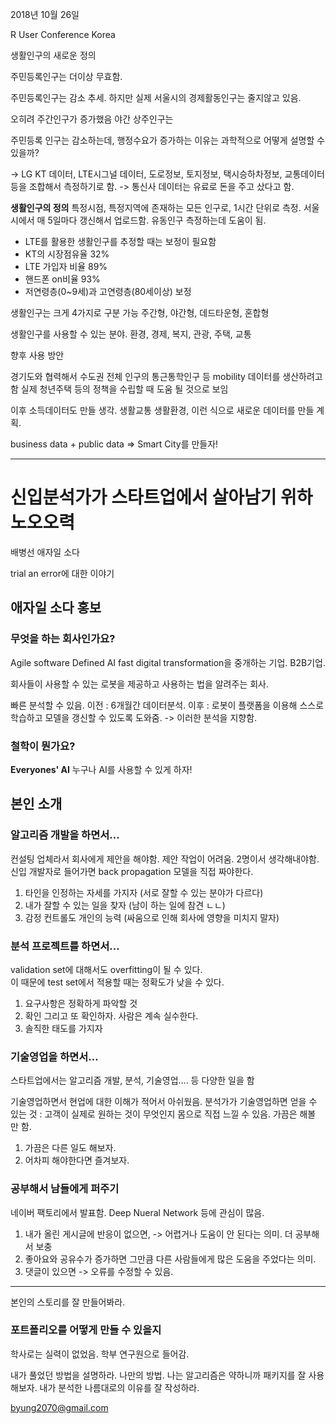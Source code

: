 2018년 10월 26일 

R User Conference Korea



생활인구의 새로운 정의 

주민등록인구는 더이상 무효함. 

주민등록인구는 감소 추세. 
하지만 실제 서울시의 경제활동인구는 줄지않고 있음. 

오히려 주간인구가 증가했음 
야간 상주인구는 

주민등록 인구는 감소하는데, 행정수요가 증가하는 이유는 과학적으로 어떻게 설명할 수 있을까?

-> LG KT 데이터, LTE시그널 데이터, 도로정보, 토지정보, 택시승하차정보, 교통데이터 등을 조합해서 측정하기로 함.  -> 통신사 데이터는 유료로 돈을 주고 샀다고 함. 

**생활인구의 정의**
특정시점, 특정지역에 존재하는 모든 인구로, 1시간 단위로 측정. 
서울시에서 매 5일마다 갱신해서 업로드함. 
유동인구 측정하는데 도움이 됨. 


- LTE를 활용한 생활인구를 추정할 때는 보정이 필요함 
- KT의 시장점유율 32%
- LTE 가입자 비율 89%
- 핸드폰 on비율 93%
- 저연령층(0~9세)과 고연령층(80세이상) 보정

생활인구는 크게 4가지로 구분 가능 
주간형, 야간형, 데드타운형, 혼합형

생활인구를 사용할 수 있는 분야. 
환경, 경제, 복지, 관광, 주택, 교통

향후 사용 방안

경기도와 협력해서 
수도권 전체 인구의 통근통학인구 등 mobility 데이터를 생산하려고 함 
실제 청년주택 등의 정책을 수립할 때 도움 될 것으로 보임 

이후 소득데이터도 만들 생각. 생활교통 생활환경, 
이런 식으로 새로운 데이터를 만들 계획.

business data + public data => Smart City를 만들자!




***


# 신입분석가가 스타트업에서 살아남기 위하 노오오력

배병선 
애자일 소다

trial an error에 대한 이야기 

## 애자일 소다 홍보

### 무엇을 하는 회사인가요?

Agile software Defined AI
fast digital transformation을 중개하는 기업. B2B기업. 

회사들이 사용할 수 있는 로봇을 제공하고 사용하는 법을 알려주는 회사. 

빠른 분석할 수 있음. 
이전 : 6개월간 데이터분석. 
이후 : 로봇이 플랫폼을 이용해 스스로 학습하고 모델을 갱신할 수 있도록 도와줌. 
-> 이러한 분석을 지향함. 


### 철학이 뭔가요?

**Everyones' AI** 누구나 AI를 사용할 수 있게 하자!

## 본인 소개 

### 알고리즘 개발을 하면서...

컨설팅 업체라서 회사에게 제안을 해야함. 
제안 작업이 어려움. 2명이서 생각해내야함. 
신입 개발자로 들어가면 back propagation 모델을 직접 짜야한다. 

1. 타인을 인정하는 자세를 가지자 (서로 잘할 수 있는 분야가 다르다)
2. 내가 잘할 수 있는 일을 찾자 (남이 하는 일에 참견 ㄴㄴ)
3. 감정 컨트롤도 개인의 능력 (싸움으로 인해 회사에 영향을 미치지 말자)

### 분석 프로젝트를 하면서... 

validation set에 대해서도 overfitting이 될 수 있다.  
이 때문에 test set에서 적용할 때는 정확도가 낮을 수 있다. 

1. 요구사항은 정확하게 파악할 것
2. 확인 그리고 또 확인하자. 사람은 계속 실수한다. 
3. 솔직한 태도를 가지자 

### 기술영업을 하면서...

스타트업에서는 알고리즘 개발, 분석, 기술영업.... 등 다양한 일을 함 

기술영업하면서 현업에 대한 이해가 적어서 아쉬웠음. 
분석가가 기술영업하면 얻을 수 있는 것 : 고객이 실제로 원하는 것이 무엇인지 몸으로 직접 느낄 수 있음. 가끔은 해볼 만 함. 

1. 가끔은 다른 일도 해보자. 
2. 어차피 해야한다면 즐겨보자. 


### 공부해서 남들에게 퍼주기 

네이버 팩토리에서 발표함. 
Deep Nueral Network 등에 관심이 많음. 

1. 내가 올린 게시글에 반응이 없으면, -> 어렵거나 도움이 안 된다는 의미. 더 공부해서 보충
2. 좋아요와 공유수가 증가하면 그만큼 다른 사람들에게 많은 도움을 주었다는 의미. 
3. 댓글이 있으면 -> 오류를 수정할 수 있음. 


*** 

본인의 스토리를 잘 만들어봐라. 

### 포트폴리오를 어떻게 만들 수 있을지 
학사로는 실력이 없었음. 
학부 연구원으로 들어감. 

내가 풀었던 방법을 설명하라. 나만의 방법. 
나는 알고리즘은 약하니까 패키지를 잘 사용해보자. 
내가 분석한 나름대로의 이유를 잘 작성하라.


byung2070@gmail.com






